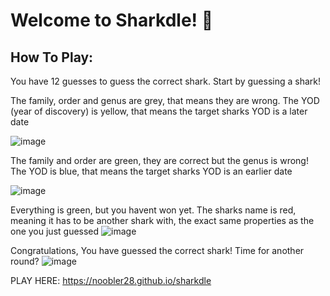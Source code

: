 # Welcome to Sharkdle! 🦈

## How To Play:

You have 12 guesses to guess the correct shark. Start by guessing a shark!

The family, order and genus are grey, that means they are wrong. 
The YOD (year of discovery) is yellow, that means the target sharks YOD is a later date

![image](https://github.com/user-attachments/assets/0a8321e6-c324-446d-84c4-a4051b76a79e)

The family and order are green, they are correct but the genus is wrong!
The YOD is blue, that means the target sharks YOD is an earlier date

![image](https://github.com/user-attachments/assets/7d0044db-9d30-4923-9d8a-1f5e31327c0f)

Everything is green, but you havent won yet.
The sharks name is red, meaning it has to be another shark with,
the exact same properties as the one you just guessed
![image](https://github.com/user-attachments/assets/78e7c5b4-5bc2-4f5b-83eb-247b33697567)

Congratulations, You have guessed the correct shark! 
Time for another round?
![image](https://github.com/user-attachments/assets/c992140e-a5e0-41da-b268-93c1bef4b26e)
















PLAY HERE: https://noobler28.github.io/sharkdle
